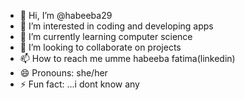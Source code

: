 - 👋 Hi, I’m @habeeba29
- 👀 I’m interested in coding and developing apps
- 🌱 I’m currently learning computer science
- 💞️ I’m looking to collaborate on projects
- 📫 How to reach me umme habeeba fatima(linkedin)
- 😄 Pronouns: she/her
- ⚡ Fun fact: ...i dont know any

<!---
habeeba29/habeeba29 is a ✨ special ✨ repository because its `README.md` (this file) appears on your GitHub profile.
You can click the Preview link to take a look at your changes.
--->
